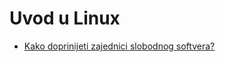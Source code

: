 # Uvod u Linux

* [Kako doprinijeti zajednici slobodnog softvera?](http://www.linuxzasve.com/kako-doprinositi-zajednici-slobodnog-softvera)
